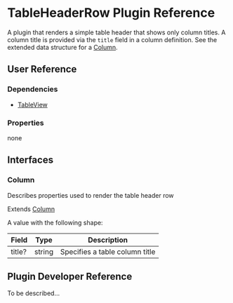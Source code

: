 # TableHeaderRow Plugin Reference

A plugin that renders a simple table header that shows only column titles. A column title is provided via the `title` field in a column definition. See the extended data structure for a [Column](#column).

## User Reference

### Dependencies

- [TableView](table-view.md)

### Properties

none

## Interfaces

### Column

Describes properties used to render the table header row

Extends [Column](datagrid.md#column)

A value with the following shape:

Field | Type | Description
------|------|------------
title? | string | Specifies a table column title

## Plugin Developer Reference

To be described...
